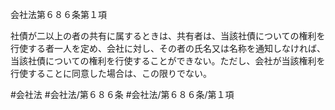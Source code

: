 会社法第６８６条第１項

社債が二以上の者の共有に属するときは、共有者は、当該社債についての権利を行使する者一人を定め、会社に対し、その者の氏名又は名称を通知しなければ、当該社債についての権利を行使することができない。ただし、会社が当該権利を行使することに同意した場合は、この限りでない。

#会社法
#会社法/第６８６条
#会社法/第６８６条/第１項
